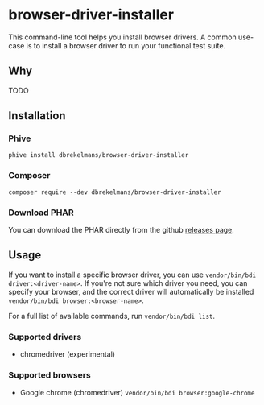 # browser-driver-installer
This command-line tool helps you install browser drivers.
A common use-case is to install a browser driver to run your functional test suite.

## Why
TODO

## Installation
### Phive
`phive install dbrekelmans/browser-driver-installer`

### Composer
`composer require --dev dbrekelmans/browser-driver-installer`

### Download PHAR
You can download the PHAR directly from the github [releases page](https://github.com/dbrekelmans/browser-driver-installer/releases).

## Usage
If you want to install a specific browser driver, you can use `vendor/bin/bdi driver:<driver-name>`.
If you're not sure which driver you need, you can specify your browser, and the correct driver will automatically be installed `vendor/bin/bdi browser:<browser-name>`.

For a full list of available commands, run `vendor/bin/bdi list`.

### Supported drivers
* chromedriver (experimental)

### Supported browsers
* Google chrome (chromedriver) `vendor/bin/bdi browser:google-chrome`
